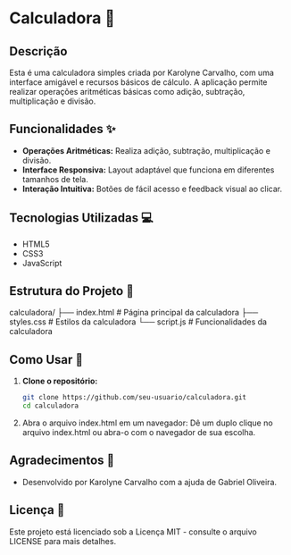 # Calculadora 🧮

## Descrição
Esta é uma calculadora simples criada por Karolyne Carvalho, com uma interface amigável e recursos básicos de cálculo. A aplicação permite realizar operações aritméticas básicas como adição, subtração, multiplicação e divisão. 

## Funcionalidades ✨
- **Operações Aritméticas:** Realiza adição, subtração, multiplicação e divisão.
- **Interface Responsiva:** Layout adaptável que funciona em diferentes tamanhos de tela.
- **Interação Intuitiva:** Botões de fácil acesso e feedback visual ao clicar.

## Tecnologias Utilizadas 💻
- HTML5
- CSS3
- JavaScript

## Estrutura do Projeto 📂
calculadora/ ├── index.html # Página principal da calculadora 
             ├── styles.css # Estilos da calculadora 
             └── script.js # Funcionalidades da calculadora


## Como Usar 🚀
1. **Clone o repositório:**
   ```bash
   git clone https://github.com/seu-usuario/calculadora.git
   cd calculadora

2. Abra o arquivo index.html em um navegador:
Dê um duplo clique no arquivo index.html ou abra-o com o navegador de sua escolha.
## Agradecimentos 🙏
 - Desenvolvido por Karolyne Carvalho com a ajuda de Gabriel Oliveira.
## Licença 📜
Este projeto está licenciado sob a Licença MIT - consulte o arquivo LICENSE para mais detalhes.
